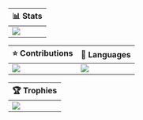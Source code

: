 | :bar_chart: Stats |
| - |
| ![](https://github-readme-stats.vercel.app/api?username=deathbeam&theme=nord&hide_border=true&include_all_commits=true&count_private=false&show_icons=true&rank_icon=percentile&hide_title=true&card_width=1012px) |

| :star: Contributions | :link: Languages |
| - | - |
| ![](https://github-readme-streak-stats.herokuapp.com/?user=deathbeam&theme=nord&hide_border=true&card_height=254px) | ![](https://github-readme-stats.vercel.app/api/top-langs/?username=deathbeam&theme=nord&hide_border=true&include_all_commits=true&count_private=false&hide_title=true&card_width=500px) |

| :trophy: Trophies |
| - |
| ![](https://github-profile-trophy.vercel.app/?username=deathbeam&theme=nord&no-frame=true&margin-w=4&margin-h=4) |
